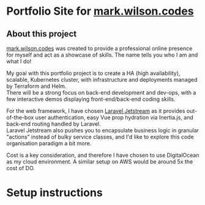 # Portfolio Site for [mark.wilson.codes](https://mark.wilson.codes)

## About this project

[mark.wilson.codes](https://mark.wilson.codes) was created to provide a professional online presence for myself and act as a showcase of skills. The name tells you who I am and what I do!

My goal with this portfolio project is to create a HA (high availability), scalable, Kubernetes cluster, with infrastructure and deployments managed by Terraform and Helm.\
There will be a strong focus on back-end development and dev-ops, with a few interactive demos displaying front-end/back-end coding skills.

For the web framework, I have chosen [Laravel Jetstream](https://jetstream.laravel.com) as it provides out-of-the-box user authentication, easy Vue prop hydration via Inertia.js, and back-end routing handled by Laravel.\
Laravel Jetstream also pushes you to encapsulate business logic in granular "actions" instead of bulky service classes, and I'd like to explore this code organisation paradigm a bit more.

Cost is a key consideration, and therefore I have chosen to use DigitalOcean as my cloud environment. A similar setup on AWS would be around 5x the cost of DO.

# Setup instructions








